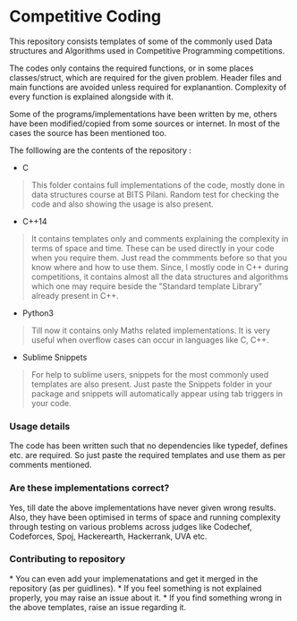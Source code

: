 <h1>Competitive Coding</h1>

This repository consists templates of some of the commonly used Data structures and Algorithms used in Competitive Programming competitions. 

The codes only contains the required functions, or in some places classes/struct, which are required for the given problem. Header files and main functions are avoided unless required for explanantion. Complexity of every function is explained alongside with it.

Some of the programs/implementations have been written by me, others have been modified/copied from some sources or internet. In most of the cases the source has been mentioned too. 

The folllowing are the contents of the repository :

* C
> This folder contains full implementations of the code, mostly done in data structures course at BITS Pilani. Random test for checking the code and also showing the usage is also present.

* C++14
> It contains templates only and comments explaining the complexity in terms of space and time. These can be used directly in your code when you require them. Just read the commments before so that you know where and how to use them. Since, I mostly code in C++ during competitions, it contains almost all the data structures and algorithms which one may require beside the "Standard template Library" already present in C++. 


* Python3
> Till now it contains only Maths related implementations. It is very useful when overflow cases can occur in languages like C, C++.

* Sublime Snippets
> For help to sublime users, snippets for the most commonly used templates are also present. Just paste the Snippets folder in your package and snippets will automatically appear using tab triggers in your code.

<h3>Usage details</h3>
The code has been written such that no dependencies like typedef, defines etc. are required. So just paste the required templates and use them as per comments mentioned.

<h3>Are these implementations correct?</h3>
Yes, till date the above implementations have never given wrong results. Also, they have been optimised in terms of space and running complexity through testing on various problems across judges like Codechef, Codeforces, Spoj, Hackerearth, Hackerrank, UVA etc.

<h3>Contributing to repository</h3>
* You can even add your implemenatations and get it merged in the repository (as per guidlines).
* If you feel something is not explained properly, you may raise an issue about it. 
* If you find something wrong in the above templates, raise an issue regarding it.

